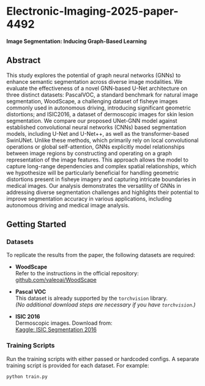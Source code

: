 # Electronic-Imaging-2025-paper-4492
**Image Segmentation: Inducing Graph-Based Learning**

## Abstract

This study explores the potential of graph neural networks (GNNs) to enhance semantic segmentation across diverse image modalities. We evaluate the effectiveness of a novel GNN-based U-Net architecture on three distinct datasets: PascalVOC, a standard benchmark for natural image segmentation, WoodScape, a challenging dataset of fisheye images commonly used in autonomous driving, introducing significant geometric distortions; and ISIC2016, a dataset of dermoscopic images for skin lesion segmentation. We compare our proposed UNet-GNN model against established convolutional neural networks (CNNs) based segmentation models, including U-Net and U-Net++, as well as the transformer-based SwinUNet. Unlike these methods, which primarily rely on local convolutional operations or global self-attention, GNNs explicitly model relationships between image regions by constructing and operating on a graph representation of the image features. This approach allows the model to capture long-range dependencies and complex spatial relationships, which we hypothesize will be particularly beneficial for handling geometric distortions present in fisheye imagery and capturing intricate boundaries in medical images. Our analysis demonstrates the versatility of GNNs in addressing diverse segmentation challenges and highlights their potential to improve segmentation accuracy in various applications, including autonomous driving and medical image analysis.
## Getting Started

### Datasets

To replicate the results from the paper, the following datasets are required:

- **WoodScape**  
  Refer to the instructions in the official repository:  
  [github.com/valeoai/WoodScape](https://github.com/valeoai/WoodScape)

- **Pascal VOC**  
  This dataset is already supported by the `torchvision` library.  
  *(No additional download steps are necessary if you have `torchvision`.)*

- **ISIC 2016**  
  Dermoscopic images. Download from:  
  [Kaggle: ISIC Segmentation 2016](https://www.kaggle.com/datasets/ratneshkumartiwari53/isic-segmentation-2016)

### Training Scripts

Run the training scripts with either passed or hardcoded configs. A separate training script is provided for each dataset. For example:

```bash
python train.py
